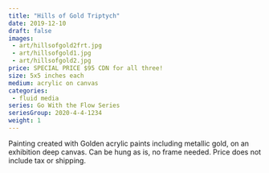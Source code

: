 ```yaml
---
title: "Hills of Gold Triptych"
date: 2019-12-10
draft: false
images:
 - art/hillsofgold2frt.jpg
 - art/hillsofgold1.jpg
 - art/hillsofgold2.jpg
price: SPECIAL PRICE $95 CDN for all three!
size: 5x5 inches each
medium: acrylic on canvas
categories:
 - fluid media
series: Go With the Flow Series
seriesGroup: 2020-4-4-1234
weight: 1
---
```


Painting created with Golden acrylic paints including metallic gold, on an exhibition deep canvas. Can be hung as is, no frame needed. Price does not include tax or shipping.
